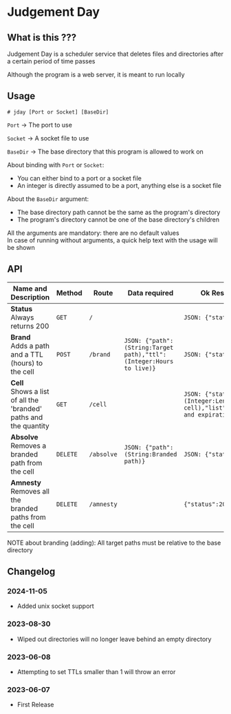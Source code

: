 # Judgement Day

## What is this ???

Judgement Day is a scheduler service that deletes files and directories after a certain period of time passes

Although the program is a web server, it is meant to run locally

## Usage

```
# jday [Port or Socket] [BaseDir]
```

`Port` → The port to use

`Socket` → A socket file to use

`BaseDir` → The base directory that this program is allowed to work on

About binding with `Port` or `Socket`:
- You can either bind to a port or a socket file
- An integer is directly assumed to be a port, anything else is a socket file

About the `BaseDir` argument: 
- The base directory path cannot be the same as the program's directory
- The program's directory cannot be one of the base directory's children

All the arguments are mandatory: there are no default values<br>
In case of running without arguments, a quick help text with the usage will be shown

## API

|Name and Description|Method|Route|Data required|Ok Response (200)|Err Response (4xx)|
|-|-|-|-|-|-|
|**Status**<br />Always returns 200|`GET`|`/`||`JSON: {"status":200}`||
|**Brand**<br />Adds a path and a TTL (hours) to the cell|`POST`|`/brand`|`JSON: {"path":(String:Target path),"ttl":(Integer:Hours to live)}`|`JSON: {"status":200}`|`JSON: {"status":4xx,"msg":"Error message"}`|
|**Cell**<br />Shows a list of all the 'branded' paths and the quantity|`GET`|`/cell`||`JSON: {"status":200,"qtty":(Integer:Length of the cell),"list":List(List:Paths and expiration dates)}`|`JSON: {"status":4xx,"msg":"Error message"}`|
|**Absolve**<br />Removes a branded path from the cell|`DELETE`|`/absolve`|`JSON: {"path":(String:Branded path)}`|`JSON: {"status":200}`|`JSON: {"status":4xx,"msg":"Error message"}`|
|**Amnesty**<br />Removes all the branded paths from the cell|`DELETE`|`/amnesty`||`{"status":200}`|`JSON: {"status":4xx,"msg":"Error message"}`|

NOTE about branding (adding): All target paths must be relative to the base directory

## Changelog

### 2024-11-05

- Added unix socket support

### 2023-08-30

- Wiped out directories will no longer leave behind an empty directory

### 2023-06-08

- Attempting to set TTLs smaller than 1 will throw an error

### 2023-06-07

- First Release
